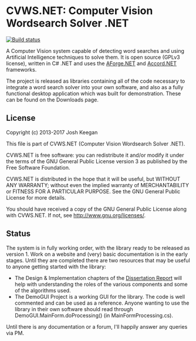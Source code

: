 # CVWS.NET: Computer Vision Wordsearch Solver .NET #
[![Build status](https://ci.appveyor.com/api/projects/status/4cdjs7lbjl3tfo5y?svg=true)](https://ci.appveyor.com/project/JoshKeegan/cvws-net)  
  
A Computer Vision system capable of detecting word searches and using Artificial Intelligence techniques to solve them. It is open source (GPLv3 license), written in C# .NET and uses the [AForge.NET](http://www.aforgenet.com/) and [Accord.NET](http://accord-framework.net/) frameworks.

The project is released as libraries containing all of the code necessary to integrate a word search solver into your own software, and also as a fully functional desktop application which was built for demonstration. These can be found on the Downloads page.

## License ##
Copyright (c) 2013-2017 Josh Keegan

This file is part of CVWS.NET (Computer Vision Wordsearch Solver .NET).

CVWS.NET is free software: you can redistribute it and/or modify
it under the terms of the GNU General Public License version 3 as published by
the Free Software Foundation.

CVWS.NET is distributed in the hope that it will be useful,
but WITHOUT ANY WARRANTY; without even the implied warranty of
MERCHANTABILITY or FITNESS FOR A PARTICULAR PURPOSE.  See the
GNU General Public License for more details.

You should have received a copy of the GNU General Public License
along with CVWS.NET.  If not, see <http://www.gnu.org/licenses/>.

## Status ##
The system is in fully working order, with the library ready to be released as version 1. Work on a website and (very) basic documentation is in the early stages.
Until they are completed there are two resources that may be useful to anyone getting started with the library:

* The Design & Implementation chapters of the [Dissertation Report](https://bitbucket.org/JoshKeegan/cvws.net/downloads/Dissertation%20Report.pdf) will help with understanding the roles of the various components and some of the algorithms used.
* The DemoGUI Project is a working GUI for the library. The code is well commented and can be used as a reference. Anyone wanting to use the library in their own software should read through DemoGUI.MainForm.doProcessing() (in MainFormProcessing.cs).

Until there is any documentation or a forum, I'll happily answer any queries via PM.
